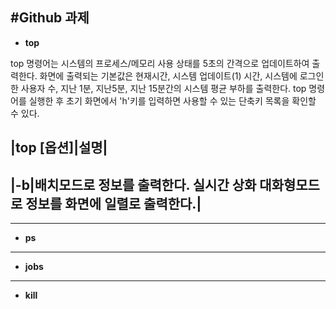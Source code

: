 #Github 과제
---
+  __top__

top 명령어는 시스템의 프로세스/메모리 사용 상태를 5초의 간격으로 업데이트하여 출력한다.
화면에 출력되는 기본값은 현재시간, 시스템 업데이트(1) 시간, 시스템에 로그인한 사용자 수, 지난 1분, 지난5분, 지난 15분간의 시스템 평균 부하를 출력한다.
top 명령어를 실행한 후 초기 화면에서 'h'키를 입력하면 사용할 수 있는 단축키 목록을 확인할 수 있다.

|top [옵션]|설명|
----
|-b|배치모드로 정보를 출력한다. 실시간 상화 대화형모드로 정보를 화면에 일렬로 출력한다.|
---

---
+ __ps__


---
+ __jobs__


---
+ __kill__

